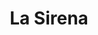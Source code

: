 ---
title: "La Sirena"
url: /madrid/la-sirena-calle-de-jose-del-hierro/
shop: alimentos congelados
---